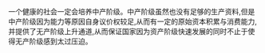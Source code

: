 一个健康的社会一定会培养中产阶级。中产阶级虽然也没有足够的生产资料,但是中产阶级因为能力等原因自身议价权较足,从而有一定的原始资本积累与消费能力,并提供了无产阶级上升通道,从而保证国家因为资产阶级快速发展的同时不止于使得无产阶级感到太过压迫。